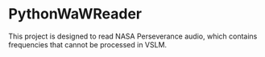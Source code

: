 # PythonWaWReader
This project is designed to read NASA Perseverance audio, which contains frequencies that cannot be processed in VSLM.
